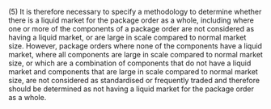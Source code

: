 (5) It is therefore necessary to specify a methodology to determine whether there is a liquid market for the package order as a whole, including where one or more of the components of a package order are not considered as having a liquid market, or are large in scale compared to normal market size. However, package orders where none of the components have a liquid market, where all components are large in scale compared to normal market size, or which are a combination of components that do not have a liquid market and components that are large in scale compared to normal market size, are not considered as standardised or frequently traded and therefore should be determined as not having a liquid market for the package order as a whole.